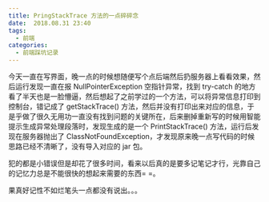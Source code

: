 ```yaml
---
title: PringStackTrace 方法的一点碎碎念
date:  2018.08.31 23:40
tags:
  - 前端
categories:
  - 前端踩坑记录
---
```

今天一直在写界面，晚一点的时候想随便写个点后端然后扔服务器上看看效果，然后运行发现一直在报 NullPointerException 空指针异常，找到 try-catch 的地方看了半天也是一脸懵逼，然后想起了之前学过的一个方法，可以将异常信息打印到控制台，错记成了 getStackTrace() 方法，然后并没有打印出来对应的信息，于是乎做了很久无用功一直没有找到问题的关键所在，后来删掉重新写的时候用智能提示生成异常处理段落时，发现生成的是一个 PrintStackTrace() 方法，运行后发现在服务器抛出了 ClassNotFoundException，才发现原来晚一点写代码的时候思路已经不清晰了，没有导入对应的 jar 包。

犯的都是小错误但是却花了很多时间，看来以后真的是要多记笔记才行，光靠自己的记忆力总是不能很快的想起来需要的东西= =。

果真好记性不如烂笔头一点都没有说出。。。

